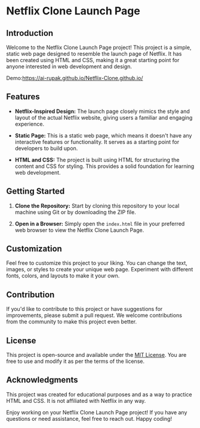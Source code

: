 # Netflix Clone Launch Page

## Introduction

Welcome to the Netflix Clone Launch Page project! This project is a simple, static web page designed to resemble the launch page of Netflix. It has been created using HTML and CSS, making it a great starting point for anyone interested in web development and design.

Demo:https://ai-rupak.github.io/Netflix-Clone.github.io/

## Features

- **Netflix-Inspired Design:** The launch page closely mimics the style and layout of the actual Netflix website, giving users a familiar and engaging experience.

- **Static Page:** This is a static web page, which means it doesn't have any interactive features or functionality. It serves as a starting point for developers to build upon.

- **HTML and CSS:** The project is built using HTML for structuring the content and CSS for styling. This provides a solid foundation for learning web development.

## Getting Started

1. **Clone the Repository:** Start by cloning this repository to your local machine using Git or by downloading the ZIP file.

2. **Open in a Browser:** Simply open the `index.html` file in your preferred web browser to view the Netflix Clone Launch Page.

## Customization

Feel free to customize this project to your liking. You can change the text, images, or styles to create your unique web page. Experiment with different fonts, colors, and layouts to make it your own.

## Contribution

If you'd like to contribute to this project or have suggestions for improvements, please submit a pull request. We welcome contributions from the community to make this project even better.

## License

This project is open-source and available under the [MIT License](LICENSE). You are free to use and modify it as per the terms of the license.

## Acknowledgments

This project was created for educational purposes and as a way to practice HTML and CSS. It is not affiliated with Netflix in any way.

Enjoy working on your Netflix Clone Launch Page project! If you have any questions or need assistance, feel free to reach out. Happy coding!